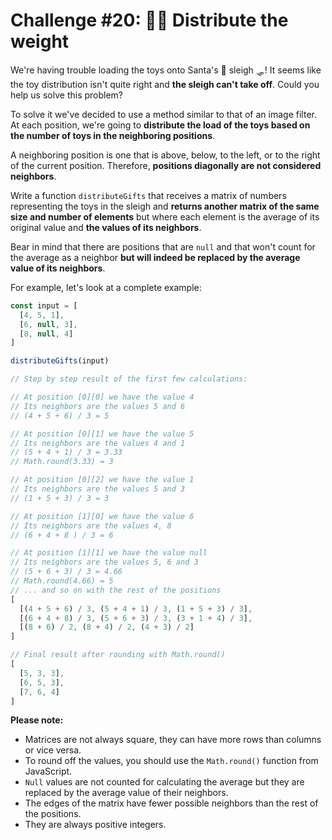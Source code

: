 # Challenge #20: 🏋️‍♂️ Distribute the weight

We're having trouble loading the toys onto Santa's 🎅 sleigh 🛷! It seems like the toy distribution isn't quite right and **the sleigh can't take off**. Could you help us solve this problem?

To solve it we've decided to use a method similar to that of an image filter. At each position, we're going to **distribute the load of the toys based on the number of toys in the neighboring positions**.

A neighboring position is one that is above, below, to the left, or to the right of the current position. Therefore, **positions diagonally are not considered neighbors**.

Write a function `distributeGifts` that receives a matrix of numbers representing the toys in the sleigh and **returns another matrix of the same size and number of elements** but where each element is the average of its original value and **the values of its neighbors**.

Bear in mind that there are positions that are `null` and that won't count for the average as a neighbor **but will indeed be replaced by the average value of its neighbors**.

For example, let's look at a complete example:

```js
const input = [
  [4, 5, 1],
  [6, null, 3],
  [8, null, 4]
]

distributeGifts(input)

// Step by step result of the first few calculations:

// At position [0][0] we have the value 4
// Its neighbors are the values 5 and 6
// (4 + 5 + 6) / 3 = 5

// At position [0][1] we have the value 5
// Its neighbors are the values 4 and 1
// (5 + 4 + 1) / 3 = 3.33
// Math.round(3.33) = 3

// At position [0][2] we have the value 1
// Its neighbors are the values 5 and 3
// (1 + 5 + 3) / 3 = 3

// At position [1][0] we have the value 6
// Its neighbors are the values 4, 8
// (6 + 4 + 8 ) / 3 = 6

// At position [1][1] we have the value null
// Its neighbors are the values 5, 6 and 3
// (5 + 6 + 3) / 3 = 4.66
// Math.round(4.66) = 5
// ... and so on with the rest of the positions
[
  [(4 + 5 + 6) / 3, (5 + 4 + 1) / 3, (1 + 5 + 3) / 3],
  [(6 + 4 + 8) / 3, (5 + 6 + 3) / 3, (3 + 1 + 4) / 3],
  [(8 + 6) / 2, (8 + 4) / 2, (4 + 3) / 2]
]

// Final result after rounding with Math.round()
[
  [5, 3, 3],
  [6, 5, 3],
  [7, 6, 4]
]
```

**Please note:**

- Matrices are not always square, they can have more rows than columns or vice versa.
- To round off the values, you should use the `Math.round()` function from JavaScript.
- `Null` values are not counted for calculating the average but they are replaced by the average value of their neighbors.
- The edges of the matrix have fewer possible neighbors than the rest of the positions.
- They are always positive integers.
